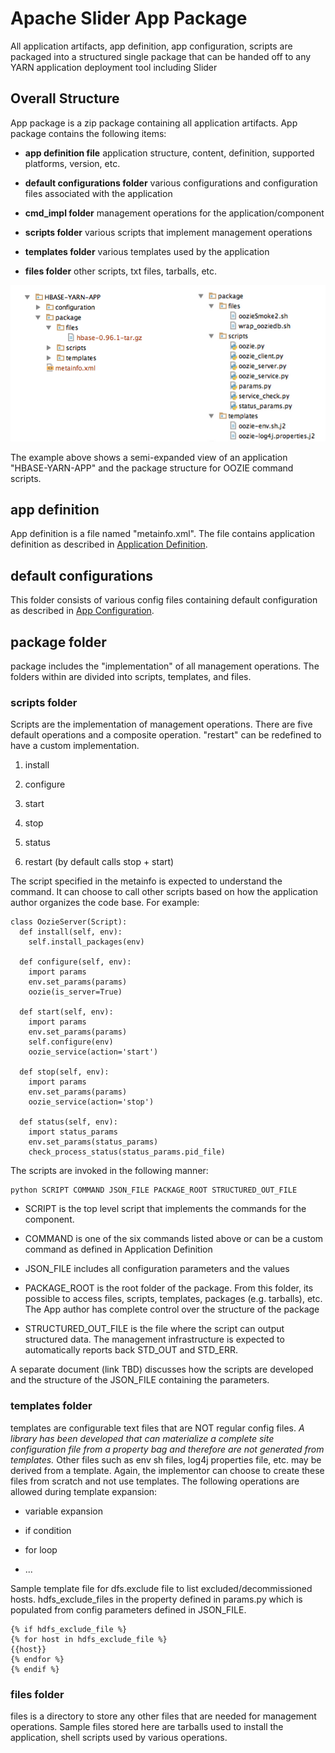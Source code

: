<!---
   Licensed to the Apache Software Foundation (ASF) under one or more
   contributor license agreements.  See the NOTICE file distributed with
   this work for additional information regarding copyright ownership.
   The ASF licenses this file to You under the Apache License, Version 2.0
   (the "License"); you may not use this file except in compliance with
   the License.  You may obtain a copy of the License at

       http://www.apache.org/licenses/LICENSE-2.0

   Unless required by applicable law or agreed to in writing, software
   distributed under the License is distributed on an "AS IS" BASIS,
   WITHOUT WARRANTIES OR CONDITIONS OF ANY KIND, either express or implied.
   See the License for the specific language governing permissions and
   limitations under the License.
-->

# Apache Slider App Package

All application artifacts, app definition, app configuration, scripts are packaged into a structured single package that can be handed off to any YARN application deployment tool including Slider

## Overall Structure

App package is a zip package containing all application artifacts. App package contains the following items:

* **app definition file**
application structure, content, definition, supported platforms, version, etc.

* **default configurations folder**
various configurations and configuration files associated with the application

* **cmd_impl folder**
management operations for the application/component

 * **scripts folder**
various scripts that implement management operations

 * **templates folder**
various templates used by the application

 * **files folder**
other scripts, txt files, tarballs, etc.


![Image](../../resources/images/app_package_sample_04.png)

The example above shows a semi-expanded view of an application "HBASE-YARN-APP" and the package structure for OOZIE command scripts.

## app definition

App definition is a file named "metainfo.xml". The file contains application definition as described in [Application Definition](application_definition.md). 

## default configurations

This folder consists of various config files containing default configuration as described in [App Configuration](application_configuration.md).

## package folder

package includes the "implementation" of all management operations. The folders within are divided into scripts, templates, and files.

### scripts folder

Scripts are the implementation of management operations. There are five default operations and a composite operation. "restart" can be redefined to have a custom implementation.

1. install

2. configure

3. start

4. stop

5. status

6. restart (by default calls stop + start)

The script specified in the metainfo is expected to understand the command. It can choose to call other scripts based on how the application author organizes the code base. For example:


    class OozieServer(Script):
      def install(self, env):
        self.install_packages(env)
        
      def configure(self, env):
        import params
        env.set_params(params)
        oozie(is_server=True)
        
      def start(self, env):
        import params
        env.set_params(params)
        self.configure(env)
        oozie_service(action='start')
        
      def stop(self, env):
        import params
        env.set_params(params)
        oozie_service(action='stop')
    
      def status(self, env):
        import status_params
        env.set_params(status_params)
        check_process_status(status_params.pid_file)



The scripts are invoked in the following manner:

    python SCRIPT COMMAND JSON_FILE PACKAGE_ROOT STRUCTURED_OUT_FILE

* SCRIPT is the top level script that implements the commands for the component. 

* COMMAND is one of the six commands listed above or can be a custom command as defined in Application Definition

* JSON_FILE includes all configuration parameters and the values

* PACKAGE_ROOT is the root folder of the package. From this folder, its possible to access files, scripts, templates, packages (e.g. tarballs), etc. The App author has complete control over the structure of the package

* STRUCTURED_OUT_FILE is the file where the script can output structured data. The management infrastructure is expected to automatically reports back STD_OUT and STD_ERR.

A separate document (link TBD) discusses how the scripts are developed and the structure of the JSON_FILE containing the parameters.

### templates folder

templates are configurable text files that are NOT regular config files. *A library has been developed that can materialize a complete site configuration file from a property bag and therefore are not generated from templates.* Other files such as env sh files, log4j properties file, etc. may be derived from a template. Again, the implementor can choose to create these files from scratch and not use templates. The following operations are allowed during template expansion:

* variable expansion

* if condition

* for loop

* ...

Sample template file for dfs.exclude file to list excluded/decommissioned hosts. hdfs_exclude_files in the property defined in params.py which is populated from config parameters defined in JSON_FILE.

    {% if hdfs_exclude_file %} 
    {% for host in hdfs_exclude_file %}
    {{host}}
    {% endfor %}
    {% endif %}


### files folder

files is a directory to store any other files that are needed for management operations. Sample files stored here are tarballs used to install the application, shell scripts used by various operations.

